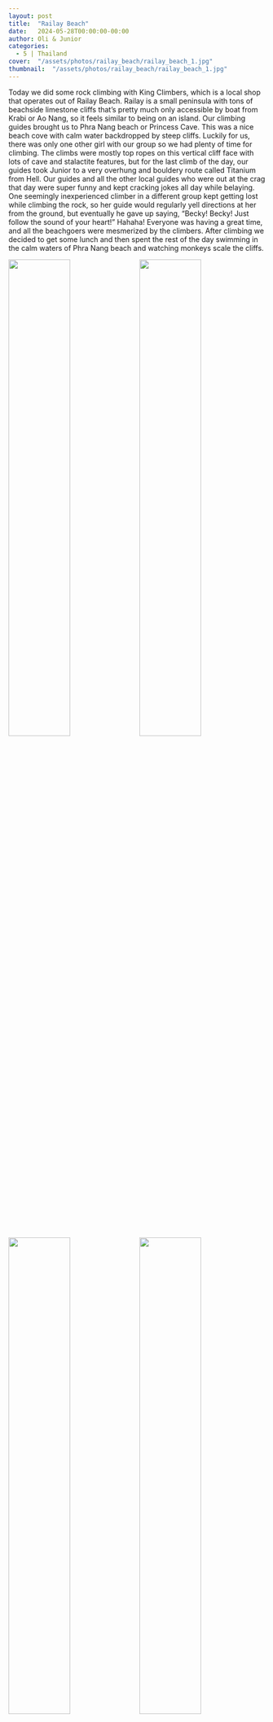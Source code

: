 ```yaml
---
layout: post
title:  "Railay Beach"
date:   2024-05-28T00:00:00-00:00
author: Oli & Junior
categories:
  - 5 | Thailand
cover:  "/assets/photos/railay_beach/railay_beach_1.jpg"
thumbnail:  "/assets/photos/railay_beach/railay_beach_1.jpg"
---
```


Today we did some rock climbing with King Climbers, which is a local shop that operates out of Railay Beach. Railay is a small peninsula with tons of beachside limestone cliffs that’s pretty much only accessible by boat from Krabi or Ao Nang, so it feels similar to being on an island. Our climbing guides brought us to Phra Nang beach or Princess Cave. This was a nice beach cove with calm water backdropped by steep cliffs. Luckily for us, there was only one other girl with our group so we had plenty of time for climbing. The climbs were mostly top ropes on this vertical cliff face with lots of cave and stalactite features, but for the last climb of the day, our guides took Junior to a very overhung and bouldery route called Titanium from Hell. Our guides and all the other local guides who were out at the crag that day were super funny and kept cracking jokes all day while belaying. One seemingly inexperienced climber in a different group kept getting lost while climbing the rock, so her guide would regularly yell directions at her from the ground, but eventually he gave up saying, “Becky! Becky! Just follow the sound of your heart!” Hahaha! Everyone was having a great time, and all the beachgoers were mesmerized by the climbers. After climbing we decided to get some lunch and then spent the rest of the day swimming in the calm waters of Phra Nang beach and watching monkeys scale the cliffs.

<div float="left">
  <img src="/oli-jr-travel/assets/photos/railay_beach/railay_beach_2.jpg" style="float:left; width:49%; margin-bottom:10px" />
  <img src="/oli-jr-travel/assets/photos/railay_beach/railay_beach_3.jpg" style="float:right; width:49%; margin-bottom:10px" />
</div>
<div float="left">
  <img src="/oli-jr-travel/assets/photos/railay_beach/railay_beach_4.jpg" style="float:left; width:49%; margin-bottom:10px" />
  <img src="/oli-jr-travel/assets/photos/railay_beach/railay_beach_5.jpg" style="float:right; width:49%; margin-bottom:10px" />
</div>
<div float="left">
  <img src="/oli-jr-travel/assets/photos/railay_beach/railay_beach_6.jpg" style="float:left; width:49%; margin-bottom:10px" />
  <img src="/oli-jr-travel/assets/photos/railay_beach/railay_beach_7.jpg" style="float:right; width:49%; margin-bottom:10px" />
</div>

<br clear="all" />

__Español__

Hoy hicimos un poco de escalada en roca con King Climbers, que es una tienda local que opera en Railay Beach. Railay es una pequeña península con toneladas de acantilados de piedra caliza junto a la playa a la que prácticamente solo se puede acceder en barco desde Krabi o Ao Nang, por lo que se siente como estar en una isla. Nuestros guías de escalada nos llevaron a la playa de Phra Nang o Princess Cave. Esta era una bonita cala de playa con aguas tranquilas con acantilados escarpados de fondo. Afortunadamente para nosotros, solo había otra chica con nuestro grupo, por lo que tuvimos mucho tiempo para escalar. Las escaladas fueron principalmente con cuerdas superiores en esta pared vertical del acantilado con muchas características de cuevas y estalactitas, pero para la última escalada del día, nuestros guías llevaron a Junior a una ruta muy desplomada y llena de bloques llamada Titanium from Hell. Nuestros guías y todos los demás guías locales que estaban en el peñasco ese día fueron súper divertidos y no dejaron de hacer bromas todo el día mientras aseguraban. Una escaladora aparentemente inexperta de otro grupo se perdía constantemente mientras escalaba la roca, por lo que su guía le gritaba instrucciones desde el suelo con regularidad, pero finalmente se dio por vencido y dijo: "¡Becky! ¡Becky! ¡Sólo sigue el sonido de tu corazón!" ¡Jajaja! Todos se lo estaban pasando genial y todos los bañistas estaban hipnotizados por los escaladores. Después de escalar, decidimos comer algo y luego pasamos el resto del día nadando en las tranquilas aguas de la playa de Phra Nang y viendo a los monos escalar los acantilados.
